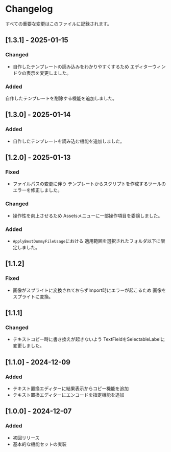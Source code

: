 # Changelog

すべての重要な変更はこのファイルに記録されます。

## [1.3.1] - 2025-01-15
### Changed
- 自作したテンプレートの読み込みをわかりやすくするため
  エディターウィンドウの表示を変更しました。
### Added
  自作したテンプレートを削除する機能を追加しました。

## [1.3.0] - 2025-01-14
### Added
- 自作したテンプレートを読み込む機能を追加しました。

## [1.2.0] - 2025-01-13
### Fixed
- ファイルパスの変更に伴う
  テンプレートからスクリプトを作成するツールのエラーを修正しました。
### Changed
- 操作性を向上させるため
  Assetsメニューに一部操作項目を委譲しました。
### Added
- `ApplyBestDummyFileUsage`における
  適用範囲を選択されたフォルダ以下に限定しました。

## [1.1.2]
### Fixed
- 画像がスプライトに変換されておらずImport時にエラーが起こるため
  画像をスプライトに変換。

## [1.1.1]
### Changed
- テキストコピー時に書き換えが起きないよう
  TextFieldをSelectableLabelに変更しました。

## [1.1.0] - 2024-12-09
### Added
- テキスト置換エディターに結果表示からコピー機能を追加
- テキスト置換エディターにエンコードを指定機能を追加

## [1.0.0] - 2024-12-07
### Added
- 初回リリース
- 基本的な機能セットの実装
